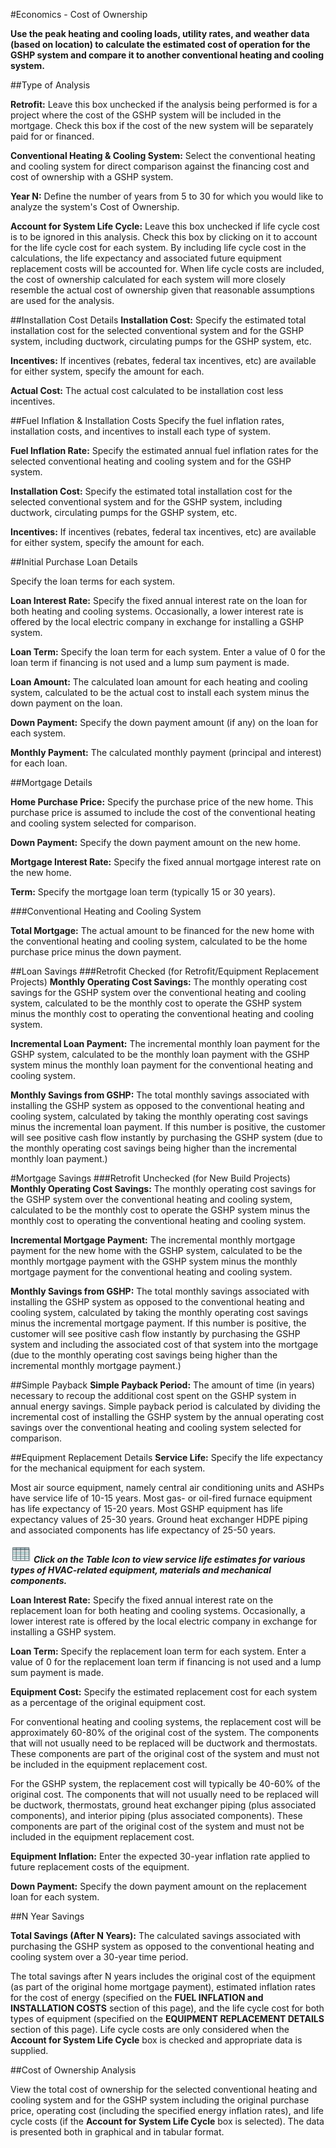 #Economics - Cost of Ownership

**Use the peak heating and cooling loads, utility rates, and weather data (based on location) to calculate the estimated cost of operation for the GSHP system and compare it to another conventional heating and cooling system.**

##Type of Analysis

**Retrofit:** Leave this box unchecked if the analysis being performed is for a project where the cost of the GSHP system will be included in the mortgage. Check this box if the cost of the new system will be separately paid for or financed. 

**Conventional Heating & Cooling System:** Select the conventional heating and cooling system for direct comparison against the financing cost and cost of ownership with a GSHP system.

**Year N:** Define the number of years from 5 to 30 for which you would like to analyze the system's Cost of Ownership.

**Account for System Life Cycle:** Leave this box unchecked if life cycle cost is to be ignored in this analysis. Check this box by clicking on it to account for the life cycle cost for each system. By including life cycle cost in the calculations, the life expectancy and associated future equipment replacement costs will be accounted for. When life cycle costs are included, the cost of ownership calculated for each system will more closely resemble the actual cost of ownership given that reasonable assumptions are used for the analysis.

##Installation Cost Details
**Installation Cost:** Specify the estimated total installation cost for the selected conventional system and for the GSHP system, including ductwork, circulating pumps for the GSHP system, etc. 

**Incentives:** If incentives (rebates, federal tax incentives, etc) are available for either system, specify the amount for each. 

**Actual Cost:** The actual cost calculated to be installation cost less incentives.

##Fuel Inflation & Installation Costs
Specify the fuel inflation rates, installation costs, and incentives to install each type of system. 

**Fuel Inflation Rate:** Specify the estimated annual fuel inflation rates for the selected conventional heating and cooling system and for the GSHP system. 

**Installation Cost:** Specify the estimated total installation cost for the selected conventional system and for the GSHP system, including ductwork, circulating pumps for the GSHP system, etc. 

**Incentives:** If incentives (rebates, federal tax incentives, etc) are available for either system, specify the amount for each.

##Initial Purchase Loan Details

Specify the loan terms for each system. 

**Loan Interest Rate:** Specify the fixed annual interest rate on the loan for both heating and cooling systems. Occasionally, a lower interest rate is offered by the local electric company in exchange for installing a GSHP system. 

**Loan Term:** Specify the loan term for each system. Enter a value of 0 for the loan term if financing is not used and a lump sum payment is made. 

**Loan Amount:** The calculated loan amount for each heating and cooling system, calculated to be the actual cost to install each system minus the down payment on the loan. 

**Down Payment:** Specify the down payment amount (if any) on the loan for each system. 

**Monthly Payment:** The calculated monthly payment (principal and interest) for each loan.

##Mortgage Details

**Home Purchase Price:** Specify the purchase price of the new home. This purchase price is assumed to include the cost of the conventional heating and cooling system selected for comparison. 

**Down Payment:** Specify the down payment amount on the new home. 

**Mortgage Interest Rate:** Specify the fixed annual mortgage interest rate on the new home. 

**Term:** Specify the mortgage loan term (typically 15 or 30 years).

###Conventional Heating and Cooling System

**Total Mortgage:** The actual amount to be financed for the new home with the conventional heating and cooling system, calculated to be the home purchase price minus the down payment.

##Loan Savings
###Retrofit Checked (for Retrofit/Equipment Replacement Projects)
**Monthly Operating Cost Savings:** The monthly operating cost savings for the GSHP system over the conventional heating and cooling system, calculated to be the monthly cost to operate the GSHP system minus the monthly cost to operating the conventional heating and cooling system. 

**Incremental Loan Payment:** The incremental monthly loan payment for the GSHP system, calculated to be the monthly loan payment with the GSHP system minus the monthly loan payment for the conventional heating and cooling system. 

**Monthly Savings from GSHP:** The total monthly savings associated with installing the GSHP system as opposed to the conventional heating and cooling system, calculated by taking the monthly operating cost savings minus the incremental loan payment. If this number is positive, the customer will see positive cash flow instantly by purchasing the GSHP system (due to the monthly operating cost savings being higher than the incremental monthly loan payment.)

#Mortgage Savings
###Retrofit Unchecked (for New Build Projects)
**Monthly Operating Cost Savings:** The monthly operating cost savings for the GSHP system over the conventional heating and cooling system, calculated to be the monthly cost to operate the GSHP system minus the monthly cost to operating the conventional heating and cooling system. 

**Incremental Mortgage Payment:** The incremental monthly mortgage payment for the new home with the GSHP system, calculated to be the monthly mortgage payment with the GSHP system minus the monthly mortgage payment for the conventional heating and cooling system. 

**Monthly Savings from GSHP:** The total monthly savings associated with installing the GSHP system as opposed to the conventional heating and cooling system, calculated by taking the monthly operating cost savings minus the incremental mortgage payment. If this number is positive, the customer will see positive cash flow instantly by purchasing the GSHP system and including the associated cost of that system into the mortgage (due to the monthly operating cost savings being higher than the incremental monthly mortgage payment.)

##Simple Payback
**Simple Payback Period:** The amount of time (in years) necessary to recoup the additional cost spent on the GSHP system in annual energy savings. Simple payback period is calculated by dividing the incremental cost of installing the GSHP system by the annual operating cost savings over the conventional heating and cooling system selected for comparison. 

##Equipment Replacement Details
**Service Life:** Specify the life expectancy for the mechanical equipment for each system. 

Most air source equipment, namely central air conditioning units and ASHPs have service life of 10-15 years. Most gas- or oil-fired furnace equipment has life expectancy of 15-20 years. Most GSHP equipment has life expectancy values of 25-30 years. Ground heat exchanger HDPE piping and associated components has life expectancy of 25-50 years. 

![Table Icon](img/table.jpg) ***Click on the Table Icon to view service life estimates for various types of HVAC-related equipment, materials and mechanical components.*** 

**Loan Interest Rate:** Specify the fixed annual interest rate on the replacement loan for both heating and cooling systems. Occasionally, a lower interest rate is offered by the local electric company in exchange for installing a GSHP system. 

**Loan Term:** Specify the replacement loan term for each system. Enter a value of 0 for the replacement loan term if financing is not used and a lump sum payment is made. 

**Equipment Cost:** Specify the estimated replacement cost for each system as a percentage of the original equipment cost. 

For conventional heating and cooling systems, the replacement cost will be approximately 60-80% of the original cost of the system. The components that will not usually need to be replaced will be ductwork and thermostats. These components are part of the original cost of the system and must not be included in the equipment replacement cost. 

For the GSHP system, the replacement cost will typically be 40-60% of the original cost. The components that will not usually need to be replaced will be ductwork, thermostats, ground heat exchanger piping (plus associated components), and interior piping (plus associated components). These components are part of the original cost of the system and must not be included in the equipment replacement cost. 

**Equipment Inflation:** Enter the expected 30-year inflation rate applied to future replacement costs of the equipment. 

**Down Payment:** Specify the down payment amount on the replacement loan for each system.

##N Year Savings

**Total Savings (After N Years):** The calculated savings associated with purchasing the GSHP system as opposed to the conventional heating and cooling system over a 30-year time period.

The total savings after N years includes the original cost of the equipment (as part of the original home mortgage payment), estimated inflation rates for the cost of energy (specified on the **FUEL INFLATION and INSTALLATION COSTS** section of this page), and the life cycle cost for both types of equipment (specified on the **EQUIPMENT REPLACEMENT DETAILS** section of this page). Life cycle costs are only considered when the **Account for System Life Cycle** box is checked and appropriate data is supplied.

##Cost of Ownership Analysis

View the total cost of ownership for the selected conventional heating and cooling system and for the GSHP system including the original purchase price, operating cost (including the specified energy inflation rates), and life cycle costs (if the **Account for System Life Cycle** box is selected). The data is presented both in graphical and in tabular format.